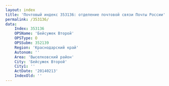 ```yaml
---
layout: index
title: 'Почтовый индекс 353136: отделение почтовой связи Почты России'
permalink: /353136/
data:
    Index: 353136
    OPSName: 'Бейсужек Второй'
    OPSType: О
    OPSSubm: 352139
    Region: 'Краснодарский край'
    Autonom: ''
    Area: 'Выселковский район'
    City: 'Бейсужек Второй'
    City1: ''
    ActDate: '20140213'
    IndexOld: ''
---
```

